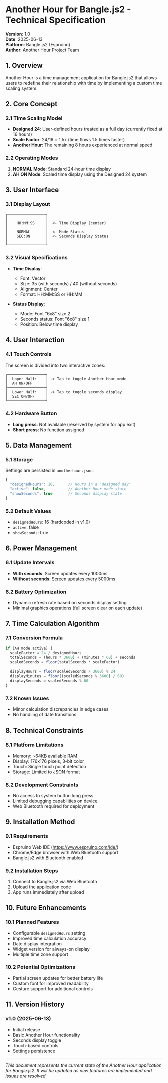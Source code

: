# Another Hour for Bangle.js2 - Technical Specification

**Version**: 1.0  
**Date**: 2025-06-13  
**Platform**: Bangle.js2 (Espruino)  
**Author**: Another Hour Project Team

## 1. Overview

Another Hour is a time management application for Bangle.js2 that allows users to redefine their relationship with time by implementing a custom time scaling system.

## 2. Core Concept

### 2.1 Time Scaling Model
- **Designed 24**: User-defined hours treated as a full day (currently fixed at 16 hours)
- **Scale Factor**: 24/16 = 1.5x (time flows 1.5 times faster)
- **Another Hour**: The remaining 8 hours experienced at normal speed

### 2.2 Operating Modes
1. **NORMAL Mode**: Standard 24-hour time display
2. **AH ON Mode**: Scaled time display using the Designed 24 system

## 3. User Interface

### 3.1 Display Layout
```
┌─────────────────┐
│                 │
│    HH:MM:SS     │  <- Time Display (center)
│                 │
│    NORMAL       │  <- Mode Status
│    SEC:ON       │  <- Seconds Display Status
│                 │
└─────────────────┘
```

### 3.2 Visual Specifications
- **Time Display**: 
  - Font: Vector
  - Size: 35 (with seconds) / 40 (without seconds)
  - Alignment: Center
  - Format: HH:MM:SS or HH:MM

- **Status Display**:
  - Mode: Font "6x8" size 2
  - Seconds status: Font "6x8" size 1
  - Position: Below time display

## 4. User Interaction

### 4.1 Touch Controls
The screen is divided into two interactive zones:

```
┌─────────────────┐
│  Upper Half:    │ -> Tap to toggle Another Hour mode
│  AH ON/OFF      │
├─────────────────┤
│  Lower Half:    │ -> Tap to toggle seconds display
│  SEC ON/OFF     │
└─────────────────┘
```

### 4.2 Hardware Button
- **Long press**: Not available (reserved by system for app exit)
- **Short press**: No function assigned

## 5. Data Management

### 5.1 Storage
Settings are persisted in `anotherhour.json`:

```javascript
{
  "designedHours": 16,      // Hours in a "designed day"
  "active": false,          // Another Hour mode state
  "showSeconds": true       // Seconds display state
}
```

### 5.2 Default Values
- `designedHours`: 16 (hardcoded in v1.0)
- `active`: false
- `showSeconds`: true

## 6. Power Management

### 6.1 Update Intervals
- **With seconds**: Screen updates every 1000ms
- **Without seconds**: Screen updates every 5000ms

### 6.2 Battery Optimization
- Dynamic refresh rate based on seconds display setting
- Minimal graphics operations (full screen clear on each update)

## 7. Time Calculation Algorithm

### 7.1 Conversion Formula
```javascript
if (AH mode active) {
  scaleFactor = 24 / designedHours
  totalSeconds = (hours * 3600) + (minutes * 60) + seconds
  scaledSeconds = floor(totalSeconds * scaleFactor)
  
  displayHours = floor(scaledSeconds / 3600) % 24
  displayMinutes = floor((scaledSeconds % 3600) / 60)
  displaySeconds = scaledSeconds % 60
}
```

### 7.2 Known Issues
- Minor calculation discrepancies in edge cases
- No handling of date transitions

## 8. Technical Constraints

### 8.1 Platform Limitations
- Memory: ~64KB available RAM
- Display: 176x176 pixels, 3-bit color
- Touch: Single touch point detection
- Storage: Limited to JSON format

### 8.2 Development Constraints
- No access to system button long press
- Limited debugging capabilities on device
- Web Bluetooth required for deployment

## 9. Installation Method

### 9.1 Requirements
- Espruino Web IDE (https://www.espruino.com/ide/)
- Chrome/Edge browser with Web Bluetooth support
- Bangle.js2 with Bluetooth enabled

### 9.2 Installation Steps
1. Connect to Bangle.js2 via Web Bluetooth
2. Upload the application code
3. App runs immediately after upload

## 10. Future Enhancements

### 10.1 Planned Features
- Configurable `designedHours` setting
- Improved time calculation accuracy
- Date display integration
- Widget version for always-on display
- Multiple time zone support

### 10.2 Potential Optimizations
- Partial screen updates for better battery life
- Custom font for improved readability
- Gesture support for additional controls

## 11. Version History

### v1.0 (2025-06-13)
- Initial release
- Basic Another Hour functionality
- Seconds display toggle
- Touch-based controls
- Settings persistence

---

*This document represents the current state of the Another Hour application for Bangle.js2. It will be updated as new features are implemented and issues are resolved.*